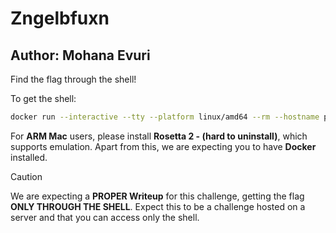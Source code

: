 # Zngelbfuxn

## Author: Mohana Evuri

Find the flag through the shell!

To get the shell:

```bash
docker run --interactive --tty --platform linux/amd64 --rm --hostname pseudo mohanaevuri/zngelbfuxn:latest
```

For **ARM Mac** users, please install **Rosetta 2 - (hard to uninstall)**, which supports emulation.
Apart from this, we are expecting you to have **Docker** installed.

> [!CAUTION]
>
> We are expecting a **PROPER Writeup** for this challenge, getting the flag **ONLY THROUGH THE SHELL**. Expect this to be a challenge hosted on a server and that you can access only the shell.
